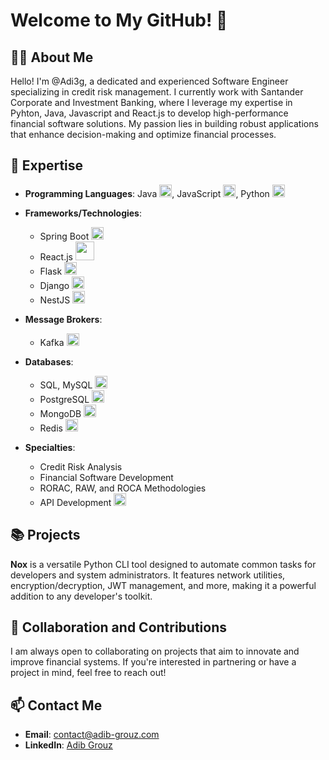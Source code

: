 # Welcome to My GitHub! 👋

## 🙋‍♂️ About Me
Hello! I'm @Adi3g, a dedicated and experienced Software Engineer specializing in credit risk management. I currently work with Santander Corporate and Investment Banking, where I leverage my expertise in Pyhton, Java, Javascript and React.js to develop high-performance financial software solutions. My passion lies in building robust applications that enhance decision-making and optimize financial processes.

## 💼 Expertise
- **Programming Languages**: Java <img src="https://img.icons8.com/color/48/000000/java-coffee-cup-logo.png" width="20" height="20">, JavaScript <img src="https://img.icons8.com/color/48/000000/javascript.png" width="20" height="20">, Python <img src="https://img.icons8.com/color/48/000000/python.png" width="20" height="20">
- **Frameworks/Technologies**:
  - Spring Boot <img src="https://img.icons8.com/color/48/000000/spring-logo.png" width="20" height="20">
  - React.js <img src="https://img.icons8.com/plasticine/100/000000/react.png" width="30" height="30">
  - Flask <img src="https://img.icons8.com/color/48/000000/flask.png" width="20" height="20">
  - Django <img src="https://img.icons8.com/color/48/000000/django.png" width="20" height="20">
  - NestJS <img src="https://docs.nestjs.com/assets/logo-small.svg" width="20" height="20">
- **Message Brokers**:
  - Kafka <img src="https://github.com/user-attachments/assets/66be88dd-3f48-446a-9e6d-991feb90efd5" width="20" height="20">

- **Databases**:
  - SQL, MySQL <img src="https://img.icons8.com/color/48/000000/mysql-logo.png" width="20" height="20">
  - PostgreSQL <img src="https://img.icons8.com/color/48/000000/postgreesql.png" width="20" height="20">
  - MongoDB <img src="https://img.icons8.com/color/48/000000/mongodb.png" width="20" height="20">
  - Redis <img src="https://img.icons8.com/color/48/000000/redis.png" width="20" height="20">
- **Specialties**:
  - Credit Risk Analysis
  - Financial Software Development
  - RORAC, RAW, and ROCA Methodologies
  - API Development <img src="https://img.icons8.com/nolan/64/api-settings.png" width="20" height="20">

## 📚 Projects

**Nox** is a versatile Python CLI tool designed to automate common tasks for developers and system administrators. It features network utilities, encryption/decryption, JWT management, and more, making it a powerful addition to any developer's toolkit.

## 🤝 Collaboration and Contributions
I am always open to collaborating on projects that aim to innovate and improve financial systems. If you're interested in partnering or have a project in mind, feel free to reach out!

## 📫 Contact Me
- **Email**: [contact@adib-grouz.com](mailto:contact@adib-grouz.com)
- **LinkedIn**: [Adib Grouz](https://www.linkedin.com/in/adib-grouz)
